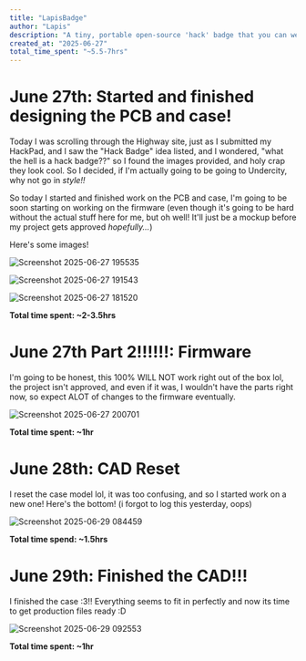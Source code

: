 ```yaml
---
title: "LapisBadge"
author: "Lapis"
description: "A tiny, portable open-source 'hack' badge that you can wear, and program to show whatever you can make!"
created_at: "2025-06-27"
total_time_spent: "~5.5-7hrs"
---
```


# June 27th: Started and finished designing the PCB and case!

Today I was scrolling through the Highway site, just as I submitted my HackPad, and I saw the "Hack Badge" idea listed, and I wondered, "what the hell is a hack badge??" so I found the images provided, and holy crap they look cool. So I decided, if I'm actually going to be going to Undercity, why not go in *style!!*

So today I started and finished work on the PCB and case, I'm going to be soon starting on working on the firmware (even though it's going to be hard without the actual stuff here for me, but oh well! It'll just be a mockup before my project gets approved *hopefully...*)

Here's some images!

![Screenshot 2025-06-27 195535](https://github.com/user-attachments/assets/8827b0d7-5df3-4b93-81e0-518397cae123)


![Screenshot 2025-06-27 191543](https://github.com/user-attachments/assets/9acbbc0b-067f-46cf-a326-244b276c7b06)


![Screenshot 2025-06-27 181520](https://github.com/user-attachments/assets/8194b5e8-565a-4d04-a741-f37a00e79612)


**Total time spent: ~2-3.5hrs**

# June 27th Part 2!!!!!!: Firmware

I'm going to be honest, this 100% WILL NOT work right out of the box lol, the project isn't approved, and even if it was, I wouldn't have the parts right now, so expect ALOT of changes to the firmware eventually.

![Screenshot 2025-06-27 200701](https://github.com/user-attachments/assets/bd8d583d-da23-4a81-b3e6-c5cbe4989302)

**Total time spent: ~1hr**


# June 28th: CAD Reset

I reset the case model lol, it was too confusing, and so I started work on a new one! Here's the bottom!
(i forgot to log this yesterday, oops)

![Screenshot 2025-06-29 084459](https://github.com/user-attachments/assets/43a9da86-b49e-48e0-b5d7-1828d7178937)

**Total time spend: ~1.5hrs**


# June 29th: Finished the CAD!!!

I finished the case :3!!
Everything seems to fit in perfectly and now its time to get production files ready :D

![Screenshot 2025-06-29 092553](https://github.com/user-attachments/assets/c6418a09-8724-42e1-813c-85e230673904)

**Total time spent: ~1hr**


